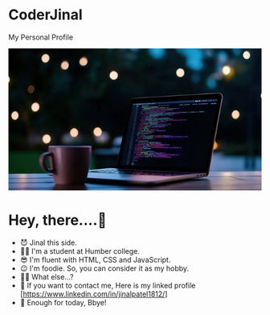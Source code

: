 # CoderJinal
My Personal Profile

![Header Image](./image/background.jpg)

# Hey, there....👋
- 😈 Jinal this side.
- 👩‍🎓 I'm a student at Humber college. 
- 😎 I'm fluent with HTML, CSS and JavaScript.
- 😉 I'm foodie. So, you can consider it as my hobby.
- 🤷‍♀️ What else...?
- 🤙 If you want to contact me, Here is my linked profile [https://www.linkedin.com/in/jinalpatel1812/]
- 👋 Enough for today, Bbye!
